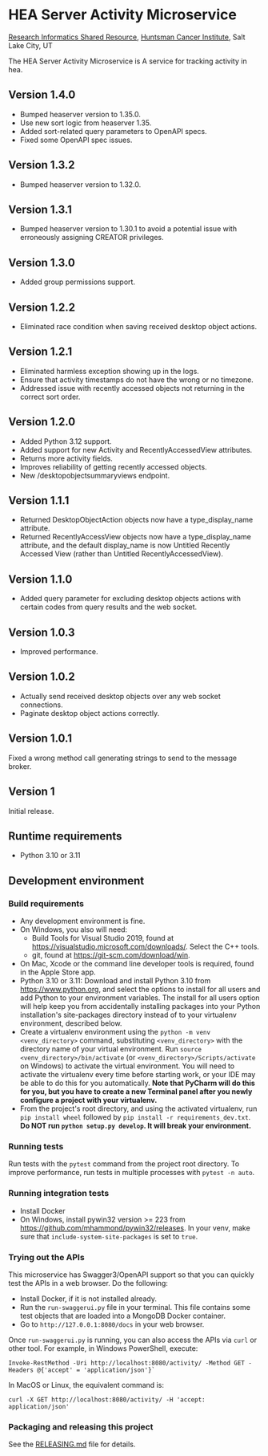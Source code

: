 # HEA Server Activity Microservice
[Research Informatics Shared Resource](https://risr.hci.utah.edu), [Huntsman Cancer Institute](https://hci.utah.edu),
Salt Lake City, UT

The HEA Server Activity Microservice is A service for tracking activity in hea.


## Version 1.4.0
* Bumped heaserver version to 1.35.0.
* Use new sort logic from heaserver 1.35.
* Added sort-related query parameters to OpenAPI specs.
* Fixed some OpenAPI spec issues.

## Version 1.3.2
* Bumped heaserver version to 1.32.0.

## Version 1.3.1
* Bumped heaserver version to 1.30.1 to avoid a potential issue with erroneously assigning CREATOR privileges.

## Version 1.3.0
* Added group permissions support.

## Version 1.2.2
* Eliminated race condition when saving received desktop object actions.

## Version 1.2.1
* Eliminated harmless exception showing up in the logs.
* Ensure that activity timestamps do not have the wrong or no timezone.
* Addressed issue with recently accessed objects not returning in the correct sort order.

## Version 1.2.0
* Added Python 3.12 support.
* Added support for new Activity and RecentlyAccessedView attributes.
* Returns more activity fields.
* Improves reliability of getting recently accessed objects.
* New /desktopobjectsummaryviews endpoint.

## Version 1.1.1
* Returned DesktopObjectAction objects now have a type_display_name attribute.
* Returned RecentlyAccessView objects now have a type_display_name attribute, and the default display_name is now
  Untitled Recently Accessed View (rather than Untitled RecentlyAccessedView).

## Version 1.1.0
* Added query parameter for excluding desktop objects actions with certain codes from query results and the web socket.

## Version 1.0.3
* Improved performance.

## Version 1.0.2
* Actually send received desktop objects over any web socket connections.
* Paginate desktop object actions correctly.

## Version 1.0.1
Fixed a wrong method call generating strings to send to the message broker.

## Version 1
Initial release.

## Runtime requirements
* Python 3.10 or 3.11

## Development environment

### Build requirements
* Any development environment is fine.
* On Windows, you also will need:
    * Build Tools for Visual Studio 2019, found at https://visualstudio.microsoft.com/downloads/. Select the C++ tools.
    * git, found at https://git-scm.com/download/win.
* On Mac, Xcode or the command line developer tools is required, found in the Apple Store app.
* Python 3.10 or 3.11: Download and install Python 3.10 from https://www.python.org, and select the options to install
for all users and add Python to your environment variables. The install for all users option will help keep you from
accidentally installing packages into your Python installation's site-packages directory instead of to your virtualenv
environment, described below.
* Create a virtualenv environment using the `python -m venv <venv_directory>` command, substituting `<venv_directory>`
with the directory name of your virtual environment. Run `source <venv_directory>/bin/activate` (or `<venv_directory>/Scripts/activate` on Windows) to activate the virtual
environment. You will need to activate the virtualenv every time before starting work, or your IDE may be able to do
this for you automatically. **Note that PyCharm will do this for you, but you have to create a new Terminal panel
after you newly configure a project with your virtualenv.**
* From the project's root directory, and using the activated virtualenv, run `pip install wheel` followed by
  `pip install -r requirements_dev.txt`. **Do NOT run `python setup.py develop`. It will break your environment.**

### Running tests
Run tests with the `pytest` command from the project root directory. To improve performance, run tests in multiple
processes with `pytest -n auto`.

### Running integration tests
* Install Docker
* On Windows, install pywin32 version >= 223 from https://github.com/mhammond/pywin32/releases. In your venv, make sure that
`include-system-site-packages` is set to `true`.

### Trying out the APIs
This microservice has Swagger3/OpenAPI support so that you can quickly test the APIs in a web browser. Do the following:
* Install Docker, if it is not installed already.
* Run the `run-swaggerui.py` file in your terminal. This file contains some test objects that are loaded into a MongoDB
  Docker container.
* Go to `http://127.0.0.1:8080/docs` in your web browser.

Once `run-swaggerui.py` is running, you can also access the APIs via `curl` or other tool. For example, in Windows
PowerShell, execute:
```
Invoke-RestMethod -Uri http://localhost:8080/activity/ -Method GET -Headers @{'accept' = 'application/json'}`
```
In MacOS or Linux, the equivalent command is:
```
curl -X GET http://localhost:8080/activity/ -H 'accept: application/json'
```

### Packaging and releasing this project
See the [RELEASING.md](RELEASING.md) file for details.
